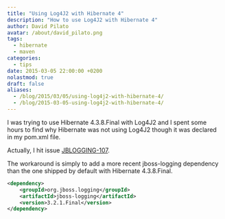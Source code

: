 ```yaml
---
title: "Using Log4J2 with Hibernate 4"
description: "How to use Log4J2 with Hibernate 4"
author: David Pilato
avatar: /about/david_pilato.png
tags:
  - hibernate
  - maven
categories:
  - tips
date: 2015-03-05 22:00:00 +0200
nolastmod: true
draft: false
aliases:
  - /blog/2015/03/05/using-log4j2-with-hibernate-4/
  - /blog/2015-03-05-using-log4j2-with-hibernate-4/
---
```


I was trying to use Hibernate 4.3.8.Final with Log4J2 and I spent some hours to find why Hibernate was not using Log4J2 though it was declared in my pom.xml file.

Actually, I hit issue [JBLOGGING-107](https://issues.jboss.org/browse/JBLOGGING-107).

The workaround is simply to add a more recent jboss-logging dependency than the one shipped by default with Hibernate 4.3.8.Final.

```xml
<dependency>
    <groupId>org.jboss.logging</groupId>
    <artifactId>jboss-logging</artifactId>
    <version>3.2.1.Final</version>
</dependency>
```

